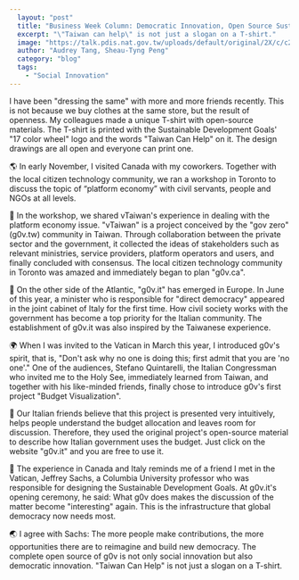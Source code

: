 ```yaml
---
  layout: "post"
  title: "Business Week Column: Democratic Innovation, Open Source Sustainability"
  excerpt: "\"Taiwan can help\" is not just a slogan on a T-shirt."
  image: "https://talk.pdis.nat.gov.tw/uploads/default/original/2X/c/c2fc370f07085dd84216a64f6fc6f7aa11d19dd5.JPG"
  author: "Audrey Tang, Sheau-Tyng Peng"
  category: "blog"
  tags: 
    - "Social Innovation"
---
```



 I have been "dressing the same" with more and more friends recently. This is not because we buy clothes at the same store, but the result of openness. My colleagues made a unique T-shirt with open-source materials. The T-shirt is printed with the Sustainable Development Goals' "17 color wheel" logo and the words "Taiwan Can Help" on it. The design drawings are all open and everyone can print one.

🌎 In early November, I visited Canada with my coworkers. Together with the local citizen technology community, we ran a workshop in Toronto to discuss the topic of “platform economy” with civil servants, people and NGOs at all levels.

🍁 In the workshop, we shared vTaiwan's experience in dealing with the platform economy issue. "vTaiwan" is a project conceived by the "gov zero" (g0v.tw) community in Taiwan. Through collaboration between the private sector and the government, it collected the ideas of stakeholders such as relevant ministries, service providers, platform operators and users, and finally concluded with consensus. The local citizen technology community in Toronto was amazed and immediately began to plan "g0v.ca".

🍕 On the other side of the Atlantic, "g0v.it" has emerged in Europe. In June of this year, a minister who is responsible for "direct democracy" appeared in the joint cabinet of Italy for the first time. How civil society works with the government has become a top priority for the Italian community. The establishment of g0v.it was also inspired by the Taiwanese experience.

🌍 When I was invited to the Vatican in March this year, I introduced g0v's spirit, that is, "Don't ask why no one is doing this; first admit that you are 'no one'." One of the audiences, Stefano Quintarelli, the Italian Congressman who invited me to the Holy See, immediately learned from Taiwan, and together with his like-minded friends, finally chose to introduce g0v's first project "Budget Visualization".

🔄 Our Italian friends believe that this project is presented very intuitively, helps people understand the budget allocation and leaves room for discussion. Therefore, they used the original project's open-source material to describe how Italian government uses the budget. Just click on the website "g0v.it" and you are free to use it.

🚸 The experience in Canada and Italy reminds me of a friend I met in the Vatican, Jeffrey Sachs, a Columbia University professor who was responsible for designing the Sustainable Development Goals. At g0v.it's opening ceremony, he said: What g0v does makes the discussion of the matter become "interesting" again. This is the infrastructure that global democracy now needs most.

🌏 I agree with Sachs: The more people make contributions, the more opportunities there are to reimagine and build new democracy. The complete open source of g0v is not only social innovation but also democratic innovation. "Taiwan Can Help" is not just a slogan on a T-shirt. 
